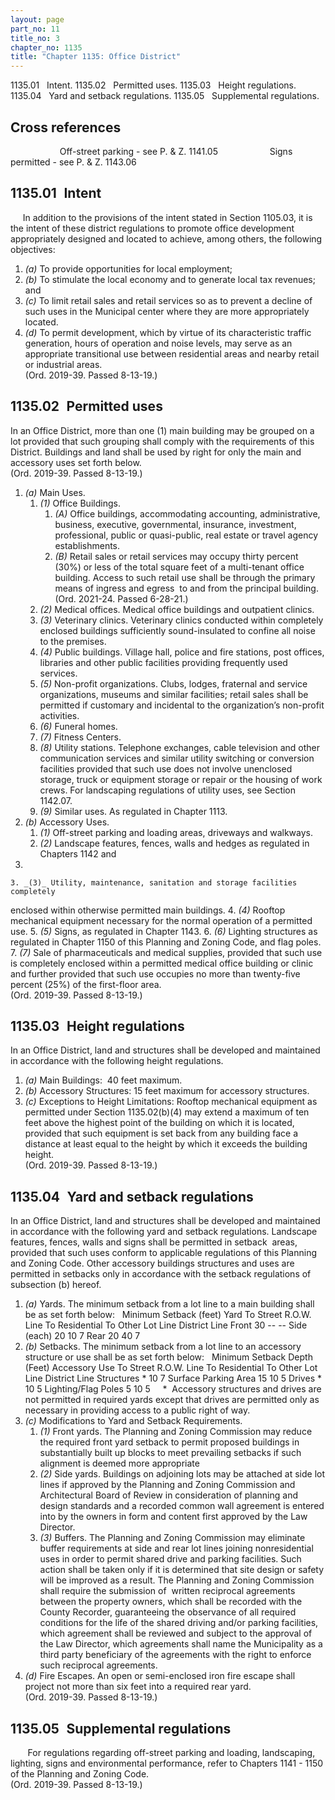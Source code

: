 ```yaml
---
layout: page
part_no: 11
title_no: 3
chapter_no: 1135
title: "Chapter 1135: Office District"
---
```


1135.01   Intent.
1135.02   Permitted uses.
1135.03   Height regulations.
1135.04   Yard and setback regulations.
1135.05   Supplemental regulations.

## Cross references

                    Off-street parking - see P. & Z.
1141.05
                    Signs permitted - see P. & Z.
1143.06

## 1135.01   Intent

     In addition to the provisions of the intent stated in Section 1105.03, it is the intent of these district regulations to promote office
development appropriately designed and located to achieve, among others, the
following objectives:

<p class="Markdown-list--a-1-A"></p>

1. _(a)_ To provide opportunities for local employment;
2. _(b)_ To stimulate the local economy and to generate local tax revenues; and
3. _(c)_ To limit retail sales and retail services so as to prevent a decline
of such uses in the Municipal center where they are more appropriately located.
4. _(d)_ To permit development, which by virtue of its characteristic traffic
generation, hours of operation and noise levels, may serve as an appropriate
transitional use between residential areas and nearby retail or industrial
areas.  
(Ord. 2019-39. Passed 8-13-19.)

## 1135.02   Permitted uses

In an Office District, more than one (1) main building may be grouped on a
lot provided that such grouping shall comply with the requirements of this
District. Buildings and land shall be used by right for only the main and
accessory uses set forth below.  
(Ord. 2019-39. Passed 8-13-19.)

<p class="Markdown-list--a-1-A"></p>

1. _(a)_ Main Uses.
    1. _(1)_ Office Buildings.
        1. _(A)_ Office buildings, accommodating accounting, administrative,
business, executive, governmental, insurance, investment, professional, public
or quasi-public, real estate or travel agency establishments.
        2. _(B)_ Retail sales or retail services may occupy thirty percent (30%)
or less of the total square feet of a multi-tenant office building. Access to
such retail use shall be through the primary means of ingress and egress  to
and from the principal building.  
(Ord. 2021-24. Passed 6-28-21.)
    2. _(2)_ Medical offices. Medical office buildings and outpatient clinics.
    3. _(3)_ Veterinary clinics. Veterinary clinics conducted within completely
enclosed buildings sufficiently sound-insulated to confine all noise to the
premises.
    4. _(4)_ Public buildings. Village hall, police and fire stations, post
offices, libraries and other public facilities providing frequently used
services.
    5. _(5)_ Non-profit organizations. Clubs, lodges, fraternal and service
organizations, museums and similar facilities; retail sales shall be permitted
if customary and incidental to the organization’s non-profit activities.
    6. _(6)_ Funeral homes.
    7. _(7)_ Fitness Centers.
    8. _(8)_ Utility stations. Telephone exchanges, cable television and other
communication services and similar utility switching or conversion facilities
provided that such use does not involve unenclosed storage, truck or equipment
storage or repair or the housing of work crews. For landscaping regulations of
utility uses, see Section 1142.07.
    9. _(9)_ Similar uses. As regulated in Chapter 1113.
2. _(b)_ Accessory Uses.
    1. _(1)_ Off-street parking and loading areas, driveways and walkways.
    2. _(2)_ Landscape features, fences, walls and hedges as regulated in
Chapters
1142 and
1148.
    3. _(3)_ Utility, maintenance, sanitation and storage facilities completely
enclosed within otherwise permitted main buildings.
    4. _(4)_ Rooftop mechanical equipment necessary for the normal operation of
a permitted use.
    5. _(5)_ Signs, as regulated in Chapter 1143.
    6. _(6)_ Lighting structures as regulated in Chapter 1150 of this Planning and Zoning Code, and flag poles.
    7. _(7)_ Sale of pharmaceuticals and medical supplies, provided that such
use is completely enclosed within a permitted medical office building or clinic
and further provided that such use occupies no more than twenty-five percent
(25%) of the first-floor area.  
(Ord. 2019-39. Passed 8-13-19.)

## 1135.03   Height regulations

In an Office District, land and structures shall be developed and maintained
in accordance with the following height regulations.

<p class="Markdown-list--a-1-A"></p>

1. _(a)_ Main Buildings:  40 feet maximum.
2. _(b)_ Accessory Structures: 15 feet maximum for accessory structures.
3. _(c)_ Exceptions to Height Limitations: Rooftop mechanical equipment as
permitted under Section 1135.02(b)(4) may extend a maximum of ten feet above the highest point of the
building on which it is located, provided that such equipment is set back from
any building face a distance at least equal to the height by which it exceeds
the building height.  
(Ord. 2019-39. Passed 8-13-19.)

## 1135.04   Yard and setback regulations

In an Office District, land and structures shall be developed and maintained
in accordance with the following yard and setback regulations. Landscape
features, fences, walls and signs shall be permitted in setback  areas,
provided that such uses conform to applicable regulations of this Planning and
Zoning Code. Other accessory buildings structures and uses are permitted in
setbacks only in accordance with the setback regulations of subsection (b)
hereof.

<p class="Markdown-list--a-1-A"></p>

1. _(a)_ Yards. The minimum setback from a lot line to a main building shall be
as set forth below:
 
            Minimum Setback (feet)
Yard        To Street R.O.W. Line To Residential To Other Lot Line
                                  District Line
Front       30                    --             --
Side (each) 20                    10             7
Rear        20                    40             7
2. _(b)_ Setbacks. The minimum setback from a lot line to an accessory
structure or use shall be as set forth below:
 
                     Minimum Setback Depth (Feet)
Accessory Use        To Street R.O.W. Line To Residential To Other Lot Line
                                           District Line
Structures           *                     10             7
Surface Parking Area 15                    10             5
Drives               *                     10             5
Lighting/Flag Poles  5                     10             5
    *  Accessory structures and drives are not permitted in required yards
except that drives are permitted only as necessary in providing access to a
public right of way.
3. _(c)_ Modifications to Yard and Setback Requirements.
    1. _(1)_ Front yards. The Planning and Zoning Commission may reduce the
required front yard setback to permit proposed buildings in substantially built
up blocks to meet prevailing setbacks if such alignment is deemed more
appropriate 
    2. _(2)_ Side yards. Buildings on adjoining lots may be attached at side lot
lines if approved by the Planning and Zoning Commission and Architectural Board
of Review in consideration of planning and design standards and a recorded
common wall agreement is entered into by the owners in form and content first
approved by the Law Director.
    3. _(3)_ Buffers. The Planning and Zoning Commission may eliminate buffer
requirements at side and rear lot lines joining nonresidential uses in order to
permit shared drive and parking facilities. Such action shall be taken only if
it is determined that site design or safety will be improved as a result. The
Planning and Zoning Commission shall require the submission of  written
reciprocal agreements between the property owners, which shall be recorded with
the County Recorder, guaranteeing the observance of all required conditions for
the life of the shared driving and/or parking facilities, which agreement shall
be reviewed and subject to the approval of the Law Director, which agreements
shall name the Municipality as a third party beneficiary of the agreements with
the right to enforce such reciprocal agreements.
4. _(d)_ Fire Escapes. An open or semi-enclosed iron fire escape shall project
not more than six feet into a required rear yard.  
(Ord. 2019-39. Passed 8-13-19.)

## 1135.05   Supplemental regulations

       For regulations regarding off-street parking and loading, landscaping,
lighting, signs and environmental performance, refer to Chapters
1141 -
1150 of the Planning and Zoning Code.  
(Ord. 2019-39. Passed 8-13-19.)
